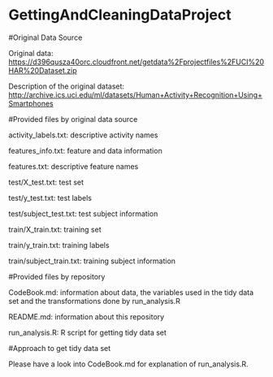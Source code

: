 GettingAndCleaningDataProject
=============================

#Original Data Source

Original data: https://d396qusza40orc.cloudfront.net/getdata%2Fprojectfiles%2FUCI%20HAR%20Dataset.zip 

Description of the original dataset: http://archive.ics.uci.edu/ml/datasets/Human+Activity+Recognition+Using+Smartphones

#Provided files by original data source

activity_labels.txt: descriptive activity names

features_info.txt: feature and data information

features.txt: descriptive feature names

test/X_test.txt: test set

test/y_test.txt: test labels

test/subject_test.txt: test subject information

train/X_train.txt: training set

train/y_train.txt: training labels

train/subject_train.txt: training subject information


#Provided files by repository

CodeBook.md: information about data, the variables used in the tidy data set and the transformations done by run_analysis.R

README.md: information about this repository

run_analysis.R: R script for getting tidy data set

#Approach to get tidy data set

Please have a look into CodeBook.md for explanation of run_analysis.R.



